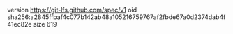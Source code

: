version https://git-lfs.github.com/spec/v1
oid sha256:a2845ffbaf4c077b142ab48a105216759767af2fbde67a0d2374dab4f41ec82e
size 619
